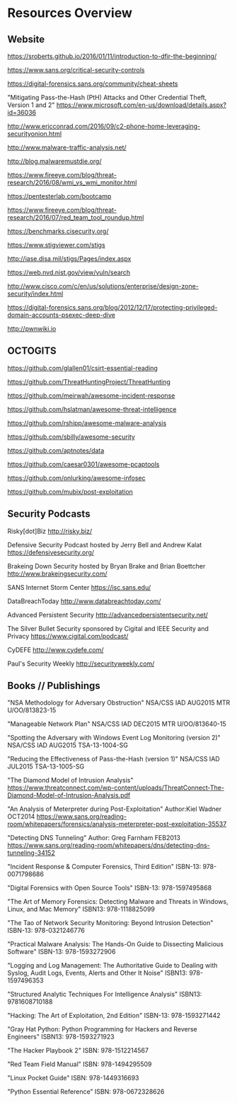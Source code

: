 # Resources Overview

## Website
https://sroberts.github.io/2016/01/11/introduction-to-dfir-the-beginning/

https://www.sans.org/critical-security-controls

https://digital-forensics.sans.org/community/cheat-sheets

"Mitigating Pass-the-Hash (PtH) Attacks and Other Credential Theft, Version 1 and 2" https://www.microsoft.com/en-us/download/details.aspx?id=36036

http://www.ericconrad.com/2016/09/c2-phone-home-leveraging-securityonion.html

http://www.malware-traffic-analysis.net/

http://blog.malwaremustdie.org/

https://www.fireeye.com/blog/threat-research/2016/08/wmi_vs_wmi_monitor.html

https://pentesterlab.com/bootcamp

https://www.fireeye.com/blog/threat-research/2016/07/red_team_tool_roundup.html

https://benchmarks.cisecurity.org/

https://www.stigviewer.com/stigs

http://iase.disa.mil/stigs/Pages/index.aspx

https://web.nvd.nist.gov/view/vuln/search

http://www.cisco.com/c/en/us/solutions/enterprise/design-zone-security/index.html

https://digital-forensics.sans.org/blog/2012/12/17/protecting-privileged-domain-accounts-psexec-deep-dive

http://pwnwiki.io



## OCTOGITS
https://github.com/glallen01/csirt-essential-reading

https://github.com/ThreatHuntingProject/ThreatHunting

https://github.com/meirwah/awesome-incident-response

https://github.com/hslatman/awesome-threat-intelligence

https://github.com/rshipp/awesome-malware-analysis

https://github.com/sbilly/awesome-security

https://github.com/aptnotes/data

https://github.com/caesar0301/awesome-pcaptools

https://github.com/onlurking/awesome-infosec

https://github.com/mubix/post-exploitation



## Security Podcasts
Risky[dot]Biz  http://risky.biz/

Defensive Security Podcast hosted by Jerry Bell and Andrew Kalat https://defensivesecurity.org/

Brakeing Down Security hosted by Bryan Brake and Brian Boettcher http://www.brakeingsecurity.com/

SANS Internet Storm Center https://isc.sans.edu/

DataBreachToday http://www.databreachtoday.com/

Advanced Persistent Security http://advancedpersistentsecurity.net/

The Silver Bullet Security sponsored by Cigital and IEEE Security and Privacy https://www.cigital.com/podcast/

CyDEFE http://www.cydefe.com/

Paul's Security Weekly http://securityweekly.com/



## Books // Publishings
"NSA Methodology for Adversary Obstruction" NSA/CSS IAD AUG2015 MTR U/OO/813823-15

"Manageable Network Plan" NSA/CSS IAD DEC2015 MTR U/OO/813640-15

"Spotting the Adversary with Windows Event Log Monitoring (version 2)" NSA/CSS IAD AUG2015 TSA-13-1004-SG

"Reducing the Effectiveness of Pass-the-Hash (version 1)" NSA/CSS IAD JUL2015 TSA-13-1005-SG

"The Diamond Model of Intrusion Analysis" https://www.threatconnect.com/wp-content/uploads/ThreatConnect-The-Diamond-Model-of-Intrusion-Analysis.pdf

"An Analysis of Meterpreter during Post-Exploitation" Author:Kiel Wadner OCT2014 https://www.sans.org/reading-room/whitepapers/forensics/analysis-meterpreter-post-exploitation-35537

"Detecting DNS Tunneling" Author: Greg Farnham FEB2013 https://www.sans.org/reading-room/whitepapers/dns/detecting-dns-tunneling-34152

"Incident Response & Computer Forensics, Third Edition" ISBN-13: 978-0071798686

"Digital Forensics with Open Source Tools" ISBN-13: 978-1597495868

"The Art of Memory Forensics: Detecting Malware and Threats in Windows, Linux, and Mac Memory" ISBN13: 978-1118825099

"The Tao of Network Security Monitoring: Beyond Intrusion Detection" ISBN-13: 978-0321246776

"Practical Malware Analysis: The Hands-On Guide to Dissecting Malicious Software" ISBN-13: 978-1593272906

"Logging and Log Management: The Authoritative Guide to Dealing with Syslog, Audit Logs, Events, Alerts and Other It Noise" ISBN13: 978-1597496353

"Structured Analytic Techniques For Intelligence Analysis" ISBN13: 9781608710188

"Hacking: The Art of Exploitation, 2nd Edition" ISBN-13: 978-1593271442

"Gray Hat Python: Python Programming for Hackers and Reverse Engineers" ISBN13: 978-1593271923

"The Hacker Playbook 2" ISBN: 978-1512214567

"Red Team Field Manual" ISBN: 978-1494295509

"Linux Pocket Guide" ISBN: 978-1449316693

"Python Essential Reference" ISBN: 978-0672328626





